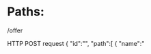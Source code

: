 Paths:
=====
/offer

HTTP POST 
request
{
	"id":"<cell-number>",
	"path":[
	{
		"name":"<title>",
		"lat":"<lat>",
		"long":"<long>"
	}
	..
	]
	"vehicleType":"<vehicleType>",
	"places":"<numberOfPlaces>",
	"startTime":"<DateTimeStamp>",
	"endTime":"<DateTimeStamp>",
}

response


Note:
- inizialmente il path e' un array con due oggetti: origine e destinazione
- quando mi arriva la notifica push, avro' una richiesta con una lista di oggetti "tappe"
- dopo la notifica push l'orgine e' aggiornata alla nuova posizione corrente


/request
